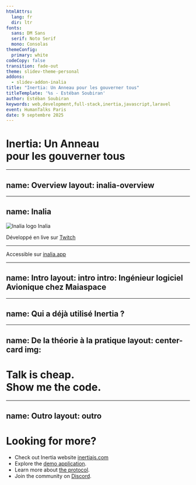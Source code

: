 ```yaml
---
htmlAttrs:
  lang: fr
  dir: ltr
fonts:
  sans: DM Sans
  serif: Noto Serif
  mono: Consolas
themeConfig:
  primary: white
codeCopy: false
transition: fade-out
theme: slidev-theme-personal
addons:
  - slidev-addon-inalia
title: "Inertia: Un Anneau pour les gouverner tous"
titleTemplate: '%s - Estéban Soubiran'
author: Estéban Soubiran
keywords: web,development,full-stack,inertia,javascript,laravel
event: HumanTalks Paris
date: 9 septembre 2025
---
```


# Inertia: Un Anneau<br />pour les gouverner tous

<!--

_Il faut démarrer l'application Laravel (https://github.com/barbapapazes/inertia-un-anneau-pour-les-gouverner-tous) et se mettre dans le fichier `routes/web.php`._

Bonsoir tout le monde !

Vous allez bien ?

L'objectif des 10 prochaines minutes est simple, vous donnez l'envie de tester Inertia dans vos projets. Inertia, c'est un outil que j'utilise tant professionnellement que personnellement et dont je ne peux plus me passer aujourd'hui.

-->

---
name: Overview
layout: inalia-overview
---

<!--

Avant d'aller plus loin, je vous invite à scanner ce QR code.

Il vous mènera sur une page où vous allez pouvoir retrouver mes réseaux, répondre à des questions, pour le moment, ne le faites pas, et même poser vos questions auxquelles je vais pouvoir répondre au fur et à mesure.

À la fin, vous pourrez me donner un feedback. Mais à la fin, parce que ça ne serait pas très objectif de le faire dès maintenant.

Et à tout moment, vous pouvez réagir à ce que je dis, si vous trouvez ça drôle, si vous aimez ou simplement si vous êtes d'accord.

-->

---
name: Inalia
---

<div class="absolute top-1/2 left-1/2 -translate-1/2 space-y-2">
  <div class="flex flex-row items-center gap-2">
    <img src="https://inalia.app/favicon.svg" alt="Inalia logo" class="size-16" />
    <span class="text-5xl font-serif font-medium"> Inalia </span>
  </div>
</div>

<div class="absolute bottom-10 right-1/2 translate-x-1/2 space-y-2 text-center text-lg opacity-60 font-light">
  <p class="">
    Développé en live sur <a href="https://twitch.tv/barbapapazes" class="font-normal border-0">Twitch</a>
  </p>
  <hr />
  <p>
    Accessible sur <a href="https://inalia.app" class="font-normal border-0"> inalia.app </a>
  </p>
</div>

<!--

Derrière le QR code et la page sur laquelle vous venez d'atterrir, il y a une plateforme qui s'appelle Inalia.

Inalia, c'est un SaaS que je développe en live sur Twitch avec l'objectif de rendre nos présentations plus interactives et même mémorables !

Il va sortir de sa bêta privée dans les prochaines semaines et vous pouvez dès à présent vous pré-inscrire sur inalia.app.

-->

---
name: Intro
layout: intro
intro: Ingénieur logiciel Avionique chez <span class="i-custom-maiaspace inline-block size-5 align-text-top"></span> Maiaspace
---

<!--

Mais l'objectif ce soir, c'est surtout de vous parler d'Inertia.

Avant de rentrer dans le vif du sujet, je me présente, je m'appelle Estéban. Je suis ingénieur logiciel Avionique chez MaiaSpace. MaiaSpace c'est une filiale d'ArianeGroup qui vise à développer un lanceur spatial partiellement réutilisable.

Quand je ne suis pas au travail, je gravite autour des écosystèmes de Laravel, Vite, Vue et Nuxt.

Et lorsqu'il me reste un peu de temps j'écris des articles.

Dans le même temps, vous pouvez me retrouver partout et surtout sur Twitch où je stream plusieurs fois par semaine.

-->

---
name: Qui a déjà utilisé Inertia ?
---

<Inalia :questionId="1" />

<!--

Mais assez parlé de moi, parlons vraiment d'Inertia.

Qui, parmi vous, a déjà utilisé Inertia ?

Je vous laisse y répondre soit via la page Inalia sur laquelle vous êtes arrivé en cliquant sur la première question, soit via le QR code juste ici.

En attendant, laissez-moi vous parler un peu d'Inertia.

Inertia n'est ni un nouveau framework frontend, ni un framework backend. C'est un protocole qui permet de lier les deux et qui vient s'ajouter à votre stack par le biais d'adaptateurs. Ainsi, il permet de créer ce qu'ils appellent un "modern monolith".

Je sais, ça peut sembler un peu abstrait pour l'instant, mais vous allez voir, c'est assez transparent et très puissant.

-->

---
name: De la théorie à la pratique
layout: center-card
img:
---

# Talk is cheap.<br />Show me the code.

<!--

Pour vous convaincre d'essayer l'outil, rien de mieux qu'un peu de code.

Là, on se trouve dans une application Laravel avec l'adaptateur Inertia d'installé.

Sous vos yeux, c'est le fichier `web.php` dans lequel on définit les routes de notre application.

On y voit la route `/` qui renvoie une vue `index` avec une prop `time` qui contient l'heure actuelle et une seconde prop `event` qui contient le nom du meetup.

```php
Route::get('/', function () {
    return view('index', [
        'time' => now()->toDateTimeString(),
        'event' => 'HumanTalks Paris',
    ]);
});
```

La vue, c'est la suivante.

_Ouvrir le fichier resources/views/index.blade.php_

```blade
<div>
  Il est actuellement {{ $time }} à {{ $event }}.
</div>
```

Rien de bien sorcier, c'est une page rendue complètement côté serveur avec un template engine. D'ailleurs, on peut s'y rendre.

Maintenant, imaginons que l'on veuille rendre cette superbe application interactive. Quels sont nos choix ?

- Utiliser une librairie comme Alpine ou Unpoly

Ça ne me va pas du tout. Ces libraries n'ont pas du tout la puissance d'un framework frontend moderne dont on va avoir besoin.

- Construire une API JSON et utiliser un framework frontend comme Vue, React ou Svelte

Ça ne me va pas non plus. Construire une API, c'est long, c'est complexe, ça complexifie le frontend et puis ensuite, il faut la maintenir.

Donc on est coincé ? Fin du talk ? Merci au revoir, on remballe.

Évidemment non, grâce à Inertia.

Comme je vous le disais tout à l'heure, Inertia, c'est un un protocole entre le frontend et le backend avec des adaptateurs ce qui veut dire que plutôt que de renvoyer une vue, on va renvoyer une page Inertia.

_Changement de `view()` en `inertia()`_

```php
Route::get('/', function () {
    return inertia('index', [
        'time' => now()->toDateTimeString(),
        'event' => 'HumanTalks Paris',
    ]);
});
```

_Ouvrir le résultat dans le navigateur._

Visuellement, aucune différence ! Et pourtant, on vient de remplacer le template engine par Vue.

_Ouvrir le fichier `resources/js/Pages/index.vue`_

```vue
<script setup>
const props = defineProps({
  time: String,
  event: String,
});
</script>

<template>
  <div>
    Il est actuellement {{ props.time }} à {{ props.event }}.
  </div>
</template>
```

_Écrire un `Bonjour !` avant le `Il est actuellement` pour qu'on voit que ça fonctionne._

C'est peut-être un détail pour vous, mais ça veut dire qu'on peut profiter de tout l'écosystème frontend qu'on connaît. C'est à dire les paquets npm et Vite.

Mais, c'est pas tout ! Inertia vient avec un tas de fonctionnalités pour tout nous simplifier le développement de ces modern monolith.

L'une des choses que l'on fait le plus, c'est devoir gérer des formulaires. Inertia vient avec un composant `Form`.

Définissons une nouvelle route `/register`.

_Ouvrir le fichier `routes/web.php`._

```php
Route::get('register', function () {
    return inertia('register');
});
```

Cette route renvoie la page `register` que l'on peut aller explorer.

Vous devez savoir que j'ai préparé la route POST `/register` pour recevoir les données du formulaire.

_Scroller un peu plus bas dans le fichier `routes/web.php`._

_Ouvrir le fichier `resources/js/Pages/register.vue`_

C'est rien de plus qu'un formulaire avec quelques champs avec quelques inputs.

Allons voir la page et soumettons le formulaire.

_Ouvrir la page `/register` dans le navigateur et soumettons le formulaire._

On voit directement un problème. La page se recharge complètement. Ce n'est pas très cohérent avec l'utilisation d'un framework frontend.

Maintenant, remplaçons le formulaire HTML par le composant `Form` d'Inertia.

```vue
<script setup>
import { Form } from '@inertiajs/vue3';
</script>

<template>
  <Form method="post" action="/register">
    <input name="email" type="email" placeholder="Email" />
    <input name="password" type="password" placeholder="Password" />
    <button type="submit">Register</button>
  </Form>
</template>
```

Si l'on soumet à nouveau le formulaire, la page ne recharge plus !

Mais ce n'est pas tout.

On peut gérer les erreurs de validation, afficher un message dès lors que le formulaire est soumis et même le réinitialiser automatiquement.

```vue
<script setup>
import { Form } from '@inertiajs/vue3';
</script>

<template>
  <Form method="post" action="/register" reset-on-success #default="{ errors, recentlySuccessful }">
    <input name="email" type="email" placeholder="Email" />
    <div v-if="errors.email" class="error">{{ errors.email }}</div>

    <input name="password" type="password" placeholder="Password" />
    <div v-if="errors.password" class="error">{{ errors.password }}</div>

    <span v-if="recentlySuccessful">
      Registered.
    </span>
    <button type="submit">Register</button>
  </Form>
</template>
```

Pour naviguer de page en page, Inertia vient aussi avec un composant `Link`.

```vue
<script setup>
import { Link } from '@inertiajs/vue3';
</script>

<template>
  <Link href="/">Home</Link>
</template>
```

Ça peut sembler naturel mais si on y réfléchit quelque instant, c'est assez génial parce qu'on n'a pas définit de router côté client. On utilise le router du serveur et on évite de dupliquer cette logique.

-->

---
name: Outro
layout: outro
---

<h1 class="text-4xl font-serif">
  Looking for more?
</h1>

<ul class="op-80">
  <li>
    Check out Inertia website <a href="https://inertiajs.com/" target="_blank">inertiajs.com</a>
  </li>
  <li>
    Explore the <a href="https://inertiajs.com/demo-application" target="_blank">demo application</a>.
  </li>
    <li>
    Learn more about <a href="https://inertiajs.com/the-protocol" target="_blank">the protocol</a>.
  </li>
  <li>
    Join the community on <a href="https://discord.gg/inertiajs"  target="_blank">Discord</a>.
  </li>
</ul>

<!--

Ce que vous venez de découvrir, ce n'est qu'un aperçu de tout ce qu'il est possible de faire. Je vous invite à aller lire la documentation et à explorer l'application de démonstration pour avoir une vision plus réaliste.

Il est bon de rappeler qu'Inertia, ce n'est pas magique et ça ne résoudra pas tous vos problèmes. Mais ça peut en résoudre vraiment beaucoup et vous permettre de garder conserver une grande vélocité.

Honnêtement, donnez-lui une chance, vous ne le regretterez pas.

Merci à tous !

C'était Estéban. Et pour laisser un feedback, c'est juste là.

 -->
